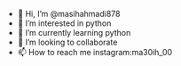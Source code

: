 - 👋 Hi, I’m @masihahmadi878
- 👀 I’m interested in python
- 🌱 I’m currently learning python
- 💞️ I’m looking to collaborate 
- 📫 How to reach me instagram:ma30ih_00
  

<!---
masihahmadi878/masihahmadi878 is a ✨ special ✨ repository because its `README.md` (this file) appears on your GitHub profile.
You can click the Preview link to take a look at your changes.
--->
